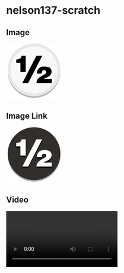 # nelson137-scratch

## Image

![Image](/assets/draw-white.png)

## Image Link

[![Image](/assets/draw-black.png)](https://chess.com/analysis)

## Video

![Video](https://github.com/nelson137/nelson137-scratch/raw/main/assets/pre-move.mp4)
